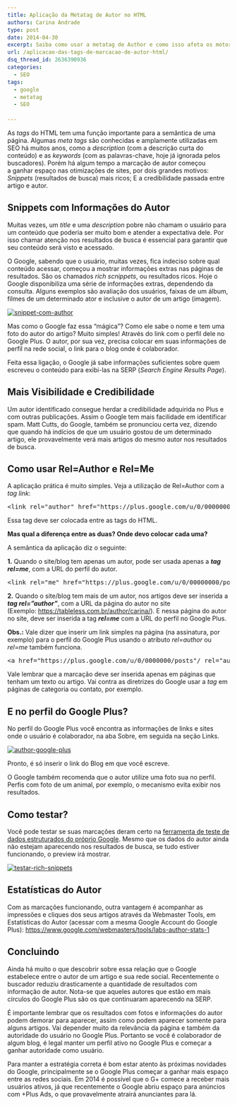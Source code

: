 ```yaml
---
title: Aplicação da Metatag de Autor no HTML
authors: Carina Andrade
type: post
date: 2014-04-30
excerpt: Saiba como usar a metatag de Author e como isso afeta os motores de busca. Principalmente o Google.
url: /aplicacao-das-tags-de-marcacao-de-autor-html/
dsq_thread_id: 2636390936
categories:
  - SEO
tags:
  - google
  - metatag
  - SEO

---
```

As _tags_ do HTML tem uma função importante para a semântica de uma página. Algumas _meta tags_ são conhecidas e amplamente utilizadas em SEO há muitos anos, como a _description_ (com a descrição curta do conteúdo) e as _keywords_ (com as palavras-chave, hoje já ignorada pelos buscadores). Porém há algum tempo a marcação de autor começou a ganhar espaço nas otimizações de sites, por dois grandes motivos: _Snippets_ (resultados de busca) mais ricos; E a credibilidade passada entre artigo e autor.

## Snippets com Informações do Autor

Muitas vezes, um _title_ e uma _description_ pobre não chamam o usuário para um conteúdo que poderia ser muito bom e atender a expectativa dele. Por isso chamar atenção nos resultados de busca é essencial para garantir que seu conteúdo será visto e acessado.

O Google, sabendo que o usuário, muitas vezes, fica indeciso sobre qual conteúdo acessar, começou a mostrar informações extras nas páginas de resultados. São os chamados _rich scnippets_, ou resultados ricos. Hoje o Google disponibiliza uma série de informações extras, dependendo da consulta. Alguns exemplos são avaliação dos usuários, faixas de um álbum, filmes de um determinado ator e inclusive o autor de um artigo (imagem).

[<img class="alignnone size-full wp-image-42275" src="https://raw.githubusercontent.com/diegoeis/tableless-static-images/master/2014/04/snippet-com-author.png" alt="snippet-com-author" width="547" height="109" srcset="uploads/2014/04/snippet-com-author.png 547w, uploads/2014/04/snippet-com-author-400x79.png 400w" sizes="(max-width: 547px) 100vw, 547px" />][1]

Mas como o Google faz essa &#8220;mágica&#8221;? Como ele sabe o nome e tem uma foto do autor do artigo? Muito simples! Através do link com o perfil dele no Google Plus. O autor, por sua vez, precisa colocar em suas informações de perfil na rede social, o link para o blog onde é colaborador.

Feita essa ligação, o Google já sabe informações suficientes sobre quem escreveu o conteúdo para exibi-las na SERP (_Search Engine Results Page_).

## Mais Visibilidade e Credibilidade

Um autor identificado consegue herdar a credibilidade adquirida no Plus e com outras publicações. Assim o Google tem mais facilidade em identificar spam. Matt Cutts, do Google, também se pronunciou certa vez, dizendo que quando há indícios de que um usuário gostou de um determinado artigo, ele provavelmente verá mais artigos do mesmo autor nos resultados de busca.

## Como usar Rel=Author e Rel=Me

A aplicação prática é muito simples. Veja a utilização de Rel=Author com a _tag link_:

<pre class="lang-html">&lt;link rel="author" href="https://plus.google.com/u/0/0000000/posts"/&gt;</pre>

Essa tag deve ser colocada entre as tags <head> do HTML.

**Mas qual a diferença entre as duas? Onde devo colocar cada uma?**

A semântica da aplicação diz o seguinte:

**1.** Quando o site/blog tem apenas um autor, pode ser usada apenas a **_tag rel=me_**, com a URL do perfil do autor.

<pre class="lang-html">&lt;link rel="me" href="https://plus.google.com/u/0/00000000/posts"/&gt;</pre>

**2.** Quando o site/blog tem mais de um autor, nos artigos deve ser inserida a **_tag rel=&#8221;author&#8221;_**, com a URL da página do autor no site (Exemplo: <https://tableless.com.br/author/carina/>). E nessa página do autor no site, deve ser inserida a tag **_rel=me_** com a URL do perfil no Google Plus.

**Obs.:** Vale dizer que inserir um link simples na página (na assinatura, por exemplo) para o perfil do Google Plus usando o atributo _rel=author_ ou _rel=me_ também funciona.

<pre class="lang-html">&lt;a href="https://plus.google.com/u/0/0000000/posts"/ rel="author"&gt;Autor&lt;/a&gt;</pre>

Vale lembrar que a marcação deve ser inserida apenas em páginas que tenham um texto ou artigo. Vai contra as diretrizes do Google usar a _tag_ em páginas de categoria ou contato, por exemplo.

## E no perfil do Google Plus?

No perfil do Google Plus você encontra as informações de links e sites onde o usuário é colaborador, na aba Sobre, em seguida na seção Links.

[<img class="alignnone size-full wp-image-42287" src="https://raw.githubusercontent.com/diegoeis/tableless-static-images/master/2014/04/author-google-plus.png" alt="author-google-plus" width="759" height="494" srcset="uploads/2014/04/author-google-plus.png 759w, uploads/2014/04/author-google-plus-400x260.png 400w" sizes="(max-width: 759px) 100vw, 759px" />][2]

Pronto, é só inserir o link do Blog em que você escreve.

O Google também recomenda que o autor utilize uma foto sua no perfil. Perfis com foto de um animal, por exemplo, o mecanismo evita exibir nos resultados.

## Como testar?

Você pode testar se suas marcações deram certo na [ferramenta de teste de dados estruturados do próprio Google][3]. Mesmo que os dados do autor ainda não estejam aparecendo nos resultados de busca, se tudo estiver funcionando, o preview irá mostrar.

[<img class="wp-image-42288 aligncenter" src="https://raw.githubusercontent.com/diegoeis/tableless-static-images/master/2014/04/testar-rich-snippets.png" alt="testar-rich-snippets" width="696" height="338" srcset="uploads/2014/04/testar-rich-snippets.png 836w, uploads/2014/04/testar-rich-snippets-400x194.png 400w" sizes="(max-width: 696px) 100vw, 696px" />][4]

## Estatísticas do Autor

Com as marcações funcionando, outra vantagem é acompanhar as impressões e cliques dos seus artigos através da Webmaster Tools, em Estatísticas do Autor (acessar com a mesma Google Account do Google Plus): <https://www.google.com/webmasters/tools/labs-author-stats-1>

## Concluindo

Ainda há muito o que descobrir sobre essa relação que o Google estabelece entre o autor de um artigo e sua rede social. Recentemente o buscador reduziu drasticamente a quantidade de resultados com informação de autor. Nota-se que aqueles autores que estão em mais círculos do Google Plus são os que continuaram aparecendo na SERP.

É importante lembrar que os resultados com fotos e informações do autor podem demorar para aparecer, assim como podem aparecer somente para alguns artigos. Vai depender muito da relevância da página e também da autoridade do usuário no Google Plus. Portanto se você é colaborador de algum blog, é legal manter um perfil ativo no Google Plus e começar a ganhar autoridade como usuário.

Para manter a estratégia correta é bom estar atento às próximas novidades do Google, principalmente se o Google Plus começar a ganhar mais espaço entre as redes sociais. Em 2014 é possível que o G+ comece a receber mais usuários ativos, já que recentemente o Google abriu espaço para anúncios com +Plus Ads, o que provavelmente atrairá anunciantes para lá.

 [1]: https://raw.githubusercontent.com/diegoeis/tableless-static-images/master/2014/04/snippet-com-author.png
 [2]: https://raw.githubusercontent.com/diegoeis/tableless-static-images/master/2014/04/author-google-plus.png
 [3]: https://www.google.com.br/webmasters/tools/richsnippets
 [4]: https://raw.githubusercontent.com/diegoeis/tableless-static-images/master/2014/04/testar-rich-snippets.png
